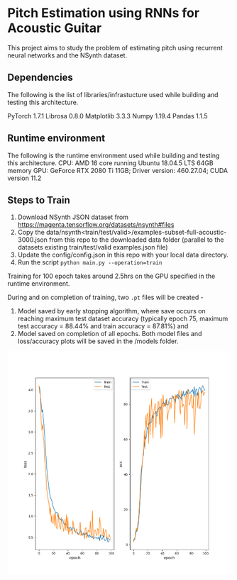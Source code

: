 # Pitch Estimation using RNNs for Acoustic Guitar

This project aims to study the problem of estimating pitch using recurrent neural networks and the NSynth dataset. 

## Dependencies
The following is the list of libraries/infrastucture used while building and testing this architecture.

PyTorch 1.7.1
Librosa 0.8.0
Matplotlib 3.3.3
Numpy 1.19.4
Pandas 1.1.5

## Runtime environment
The following is the runtime environment used while building and testing this architecture.
CPU: AMD 16 core running Ubuntu 18.04.5 LTS 64GB memory
GPU: GeForce RTX 2080 Ti 11GB; Driver version: 460.27.04; CUDA version 11.2

## Steps to Train
1. Download NSynth JSON dataset from https://magenta.tensorflow.org/datasets/nsynth#files 
2. Copy the data/nsynth<train/test/valid>/examples-subset-full-acoustic-3000.json from this repo to the downloaded data folder (parallel to the datasets existing train/test/valid examples.json file)
3. Update the config/config.json in this repo with your local data directory.
4. Run the script `python main.py --operation=train`  

Training for 100 epoch takes around 2.5hrs on the GPU specified in the runtime environment. 

During and on completion of training, two `.pt` files will be created - 
1. Model saved by early stopping algorithm, where save occurs on reaching maximum test dataset accuracy (typically epoch 75, maximum test accuracy = 88.44% and train accuracy = 87.81%) and  
2. Model saved on completion of all epochs. Both model files and loss/accuracy plots will be saved in the /models folder.

![training and test loss and accuracy plot](models/rnn-pitch-estimation-21-81-0.001-32.png)
